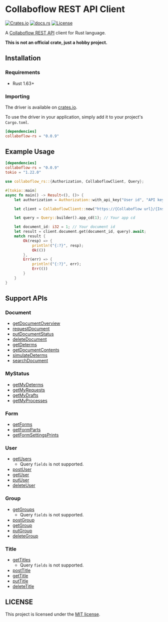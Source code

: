 # Collaboflow REST API Client
[![Crates.io](https://img.shields.io/crates/v/collaboflow-rs.svg)](https://crates.io/crates/collaboflow-rs)
[![docs.rs](https://docs.rs/collaboflow-rs/badge.svg)](https://docs.rs/collaboflow-rs)
[![License](https://img.shields.io/github/license/codemountains/collaboflow-rs)](LICENSE)

A [Collaboflow REST API](http://docs.collaboflow.com/api-docs/) client for Rust language.

**This is not an official crate, just a hobby project.**

## Installation

### Requirements

- Rust 1.63+

### Importing

The driver is available on [crates.io](https://crates.io/crates/collaboflow-rs).

To use the driver in your application, simply add it to your project's `Cargo.toml`.

```toml
[dependencies]
collaboflow-rs = "0.0.9"
```

## Example Usage

```toml
[dependencies]
collaboflow-rs = "0.0.9"
tokio = "1.22.0"
```

```rust
use collaboflow_rs::{Authorization, CollaboflowClient, Query};

#[tokio::main]
async fn main() -> Result<(), ()> {
    let authorization = Authorization::with_api_key("User id", "API key");

    let client = CollaboflowClient::new("https://{Collaboflow url}/{Instance name}/api/index.cfm/v1/", authorization);

    let query = Query::builder().app_cd(1); // Your app cd

    let document_id: i32 = 1; // Your document id
    let result = client.document.get(document_id, query).await;
    match result {
        Ok(resp) => {
            println!("{:?}", resp);
            Ok(())
        },
        Err(err) => {
            println!("{:?}", err);
            Err(())
        }
    }
}
```

## Support APIs

### Document

- [getDocumentOverview](http://docs.collaboflow.com/api-docs/#/Document/getDocumentOverview)
- [requestDocument](http://docs.collaboflow.com/api-docs/#/Document/requestDocument)
- [putDocumentStatus](http://docs.collaboflow.com/api-docs/#/Document/putDocumentStatus)
- [deleteDocument](http://docs.collaboflow.com/api-docs/#/Document/deleteDocument)
- [getDeterms](http://docs.collaboflow.com/api-docs/#/Document/getDeterms)
- [getDocumentContents](http://docs.collaboflow.com/api-docs/#/Document/getDocumentContents)
- [simulateDeterms](http://docs.collaboflow.com/api-docs/#/Document/simulateDeterms)
- [searchDocument](http://docs.collaboflow.com/api-docs/#/Document/searchDocument)

### MyStatus

- [getMyDeterms](http://docs.collaboflow.com/api-docs/#/MyStatus/getMyDeterms)
- [getMyRequests](http://docs.collaboflow.com/api-docs/#/MyStatus/getMyRequests)
- [getMyDrafts](http://docs.collaboflow.com/api-docs/#/MyStatus/getMyDrafts)
- [getMyProcesses](http://docs.collaboflow.com/api-docs/#/MyStatus/getMyProcesses)

### Form

- [getForms](http://docs.collaboflow.com/api-docs/#/Form/getForms)
- [getFormParts](http://docs.collaboflow.com/api-docs/#/Form/getFormParts)
- [getFormSettingsPrints](http://docs.collaboflow.com/api-docs/#/Form/getFormSettingsPrints)

### User

- [getUsers](http://docs.collaboflow.com/api-docs/#/User/getUsers)
  - Query `fields` is not supported.
- [postUser](http://docs.collaboflow.com/api-docs/#/User/postUser)
- [getUser](http://docs.collaboflow.com/api-docs/#/User/getUser)
- [putUser](http://docs.collaboflow.com/api-docs/#/User/putUser)
- [deleteUser](http://docs.collaboflow.com/api-docs/#/User/deleteUser)

### Group

- [getGroups](http://docs.collaboflow.com/api-docs/#/Group/getGroups)
  - Query `fields` is not supported.
- [postGroup](http://docs.collaboflow.com/api-docs/#/Group/postGroup)
- [getGroup](http://docs.collaboflow.com/api-docs/#/Group/getGroup)
- [putGroup](http://docs.collaboflow.com/api-docs/#/Group/putGroup)
- [deleteGroup](http://docs.collaboflow.com/api-docs/#/Group/deleteGroup)

### Title

- [getTitles](http://docs.collaboflow.com/api-docs/#/Title/getTitles)
  - Query `fields` is not supported.
- [postTitle](http://docs.collaboflow.com/api-docs/#/Title/postTitle)
- [getTitle](http://docs.collaboflow.com/api-docs/#/Title/getTitle)
- [putTitle](http://docs.collaboflow.com/api-docs/#/Title/putTitle)
- [deleteTitle](http://docs.collaboflow.com/api-docs/#/Title/deleteTitle)

## LICENSE

This project is licensed under the [MIT license](LICENSE).
